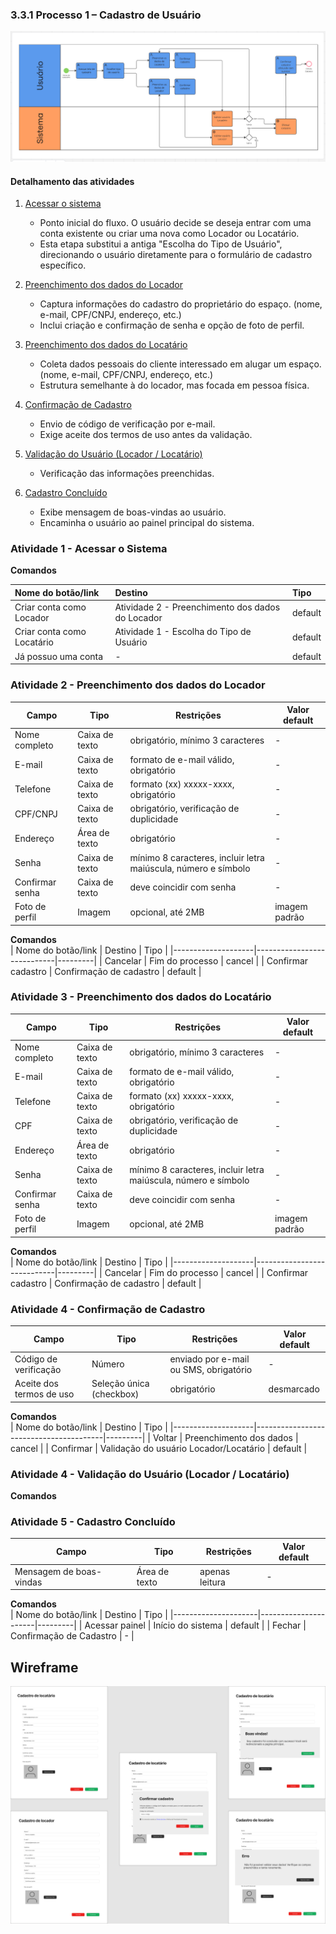 ### 3.3.1 Processo 1 – Cadastro de Usuário

![Modelo BPMN do PROCESSO 1 - Cadastro de Usuário](../images/processo_1_bpmn.png "Cadastro de Usuário")

#### Detalhamento das atividades

1. [Acessar o sistema]()
   - Ponto inicial do fluxo. O usuário decide se deseja entrar com uma conta existente ou criar uma nova como Locador ou Locatário.  
   - Esta etapa substitui a antiga "Escolha do Tipo de Usuário", direcionando o usuário diretamente para o formulário de cadastro específico.

2. [Preenchimento dos dados do Locador](#atividade-1---preenchimento-dos-dados-do-locador)
   - Captura informações do cadastro do proprietário do espaço. (nome, e-mail, CPF/CNPJ, endereço, etc.)  
   - Inclui criação e confirmação de senha e opção de foto de perfil.
     
3. [Preenchimento dos dados do Locatário](#atividade-2---preenchimento-dos-dados-do-locatário)
   - Coleta dados pessoais do cliente interessado em alugar um espaço. (nome, e-mail, CPF/CNPJ, endereço, etc.)   
   - Estrutura semelhante à do locador, mas focada em pessoa física.
     
4. [Confirmação de Cadastro](#atividade-3---confirmação-de-cadastro)
   - Envio de código de verificação por e-mail.  
   - Exige aceite dos termos de uso antes da validação.
     
5. [Validação do Usuário (Locador / Locatário)](#atividade-4---validação-do-usuário-locador--locatário)
   - Verificação das informações preenchidas.  
     
6. [Cadastro Concluído](#atividade-5---cadastro-concluído)   
   - Exibe mensagem de boas-vindas ao usuário.  
   - Encaminha o usuário ao painel principal do sistema.

### Atividade 1 - Acessar o Sistema 

**Comandos**

| Nome do botão/link | Destino | Tipo |
| :--- | :--- | :--- |
| Criar conta como Locador | Atividade 2 - Preenchimento dos dados do Locador | default |
| Criar conta como Locatário| Atividade 1 - Escolha do Tipo de Usuário | default |
| Já possuo uma conta| - | default |


  
### Atividade 2 - Preenchimento dos dados do Locador

| Campo            | Tipo           | Restrições                                                     | Valor default   |
|------------------|----------------|----------------------------------------------------------------|-----------------|
| Nome completo    | Caixa de texto | obrigatório, mínimo 3 caracteres                               | -               |
| E-mail           | Caixa de texto | formato de e-mail válido, obrigatório                          | -               |
| Telefone         | Caixa de texto | formato (xx) xxxxx-xxxx, obrigatório                           | -               |
| CPF/CNPJ         | Caixa de texto | obrigatório, verificação de duplicidade                        | -               |
| Endereço         | Área de texto  | obrigatório                                                    | -               |
| Senha            | Caixa de texto | mínimo 8 caracteres, incluir letra maiúscula, número e símbolo | -               |
| Confirmar senha  | Caixa de texto | deve coincidir com senha                                       | -               |
| Foto de perfil   | Imagem         | opcional, até 2MB                                              | imagem padrão   |

**Comandos**  
| Nome do botão/link | Destino                    | Tipo    |
|--------------------|----------------------------|---------|
| Cancelar           | Fim do processo            | cancel  |
| Confirmar cadastro | Confirmação de cadastro    | default |


### Atividade 3 - Preenchimento dos dados do Locatário

| Campo            | Tipo           | Restrições                                                     | Valor default   |
|------------------|----------------|----------------------------------------------------------------|-----------------|
| Nome completo    | Caixa de texto | obrigatório, mínimo 3 caracteres                               | -               |
| E-mail           | Caixa de texto | formato de e-mail válido, obrigatório                          | -               |
| Telefone         | Caixa de texto | formato (xx) xxxxx-xxxx, obrigatório                           | -               |
| CPF              | Caixa de texto | obrigatório, verificação de duplicidade                        | -               |
| Endereço         | Área de texto  | obrigatório                                                    | -               |
| Senha            | Caixa de texto | mínimo 8 caracteres, incluir letra maiúscula, número e símbolo | -               |
| Confirmar senha  | Caixa de texto | deve coincidir com senha                                       | -               |
| Foto de perfil   | Imagem         | opcional, até 2MB                                              | imagem padrão   |

**Comandos**  
| Nome do botão/link | Destino                    | Tipo    |
|--------------------|----------------------------|---------|
| Cancelar           | Fim do processo            | cancel  |
| Confirmar cadastro | Confirmação de cadastro    | default |


### Atividade 4 - Confirmação de Cadastro
| Campo                    | Tipo                     | Restrições                                      | Valor default |
|--------------------------|--------------------------|-------------------------------------------------|---------------|
| Código de verificação    | Número                   | enviado por e-mail ou SMS, obrigatório          | -             |
| Aceite dos termos de uso | Seleção única (checkbox) | obrigatório                                     | desmarcado    |

**Comandos**  
| Nome do botão/link | Destino                                | Tipo    |
|--------------------|----------------------------------------|---------|
| Voltar             | Preenchimento dos dados                | cancel  |
| Confirmar          | Validação do usuário Locador/Locatário | default |

### Atividade 4 - Validação do Usuário (Locador / Locatário)


**Comandos**  


### Atividade 5 - Cadastro Concluído
| Campo                   | Tipo          | Restrições            | Valor default       |
|-------------------------|---------------|-----------------------|---------------------|
| Mensagem de boas-vindas | Área de texto | apenas leitura        | -                   |

**Comandos**  
| Nome do botão/link  | Destino              | Tipo    |
|---------------------|----------------------|---------|
| Acessar painel      | Início do sistema    | default |
| Fechar      | Confirmação de Cadastro    | - |

## Wireframe
![Wireframe do PROCESSO 1 - Cadastro de Usuário](../images/Wireframe_Cadastro_Colmeia.jpg "Wireframe de baixa fidelidade")

